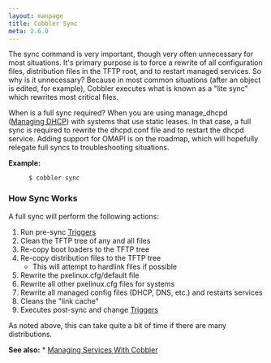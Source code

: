 ```yaml
---
layout: manpage
title: Cobbler Sync
meta: 2.6.0
---
```


The sync command is very important, though very often unnecessary for most situations. It's primary purpose is to force
a rewrite of all configuration files, distribution files in the TFTP root, and to restart managed services. So why is it
unnecessary? Because in most common situations (after an object is edited, for example), Cobbler executes what is known
as a "lite sync" which rewrites most critical files.

When is a full sync required? When you are using manage_dhcpd
(<a href="/manuals/2.6.0/3/4/1_-_Managing_DHCP.html">Managing DHCP</a>) with systems that use static leases. In that
case, a full sync is required to rewrite the dhcpd.conf file and to restart the dhcpd service. Adding support for OMAPI
is on the roadmap, which will hopefully relegate full syncs to troubleshooting situations.

<p><strong>Example:</strong></p>

<p><figure class="highlight"><pre><code class="language-bash" data-lang="bash">$ cobbler sync</code></pre></figure></p>

<h3>How Sync Works</h3>

<p>A full sync will perform the following actions:</p>

<ol>
<li>Run pre-sync <a href="/manuals/2.6.0/4/4/1_-_Triggers.html">Triggers</a></li>
<li>Clean the TFTP tree of any and all files</li>
<li>Re-copy boot loaders to the TFTP tree</li>
<li>Re-copy distribution files to the TFTP tree

<ul>
<li>This will attempt to hardlink files if possible</li>
</ul>
</li>
<li>Rewrite the pxelinux.cfg/default file</li>
<li>Rewrite all other pxelinux.cfg files for systems</li>
<li>Rewrite all managed config files (DHCP, DNS, etc.) and restarts services</li>
<li>Cleans the "link cache"</li>
<li>Executes post-sync and change <a href="/manuals/2.6.0/4/4/1_-_Triggers.html">Triggers</a></li>
</ol>


<p>As noted above, this can take quite a bit of time if there are many distributions.</p>

<p><strong>See also:</strong>
* <a href="/manuals/2.6.0/3/4_-_Managing_Services_With_Cobbler.html">Managing Services With Cobbler</a></p>

